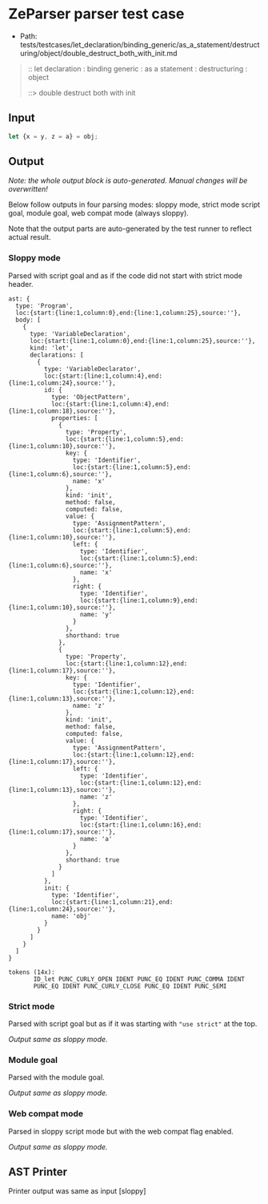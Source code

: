 # ZeParser parser test case

- Path: tests/testcases/let_declaration/binding_generic/as_a_statement/destructuring/object/double_destruct_both_with_init.md

> :: let declaration : binding generic : as a statement : destructuring : object
>
> ::> double destruct both with init

## Input

`````js
let {x = y, z = a} = obj;
`````

## Output

_Note: the whole output block is auto-generated. Manual changes will be overwritten!_

Below follow outputs in four parsing modes: sloppy mode, strict mode script goal, module goal, web compat mode (always sloppy).

Note that the output parts are auto-generated by the test runner to reflect actual result.

### Sloppy mode

Parsed with script goal and as if the code did not start with strict mode header.

`````
ast: {
  type: 'Program',
  loc:{start:{line:1,column:0},end:{line:1,column:25},source:''},
  body: [
    {
      type: 'VariableDeclaration',
      loc:{start:{line:1,column:0},end:{line:1,column:25},source:''},
      kind: 'let',
      declarations: [
        {
          type: 'VariableDeclarator',
          loc:{start:{line:1,column:4},end:{line:1,column:24},source:''},
          id: {
            type: 'ObjectPattern',
            loc:{start:{line:1,column:4},end:{line:1,column:18},source:''},
            properties: [
              {
                type: 'Property',
                loc:{start:{line:1,column:5},end:{line:1,column:10},source:''},
                key: {
                  type: 'Identifier',
                  loc:{start:{line:1,column:5},end:{line:1,column:6},source:''},
                  name: 'x'
                },
                kind: 'init',
                method: false,
                computed: false,
                value: {
                  type: 'AssignmentPattern',
                  loc:{start:{line:1,column:5},end:{line:1,column:10},source:''},
                  left: {
                    type: 'Identifier',
                    loc:{start:{line:1,column:5},end:{line:1,column:6},source:''},
                    name: 'x'
                  },
                  right: {
                    type: 'Identifier',
                    loc:{start:{line:1,column:9},end:{line:1,column:10},source:''},
                    name: 'y'
                  }
                },
                shorthand: true
              },
              {
                type: 'Property',
                loc:{start:{line:1,column:12},end:{line:1,column:17},source:''},
                key: {
                  type: 'Identifier',
                  loc:{start:{line:1,column:12},end:{line:1,column:13},source:''},
                  name: 'z'
                },
                kind: 'init',
                method: false,
                computed: false,
                value: {
                  type: 'AssignmentPattern',
                  loc:{start:{line:1,column:12},end:{line:1,column:17},source:''},
                  left: {
                    type: 'Identifier',
                    loc:{start:{line:1,column:12},end:{line:1,column:13},source:''},
                    name: 'z'
                  },
                  right: {
                    type: 'Identifier',
                    loc:{start:{line:1,column:16},end:{line:1,column:17},source:''},
                    name: 'a'
                  }
                },
                shorthand: true
              }
            ]
          },
          init: {
            type: 'Identifier',
            loc:{start:{line:1,column:21},end:{line:1,column:24},source:''},
            name: 'obj'
          }
        }
      ]
    }
  ]
}

tokens (14x):
       ID_let PUNC_CURLY_OPEN IDENT PUNC_EQ IDENT PUNC_COMMA IDENT
       PUNC_EQ IDENT PUNC_CURLY_CLOSE PUNC_EQ IDENT PUNC_SEMI
`````

### Strict mode

Parsed with script goal but as if it was starting with `"use strict"` at the top.

_Output same as sloppy mode._

### Module goal

Parsed with the module goal.

_Output same as sloppy mode._

### Web compat mode

Parsed in sloppy script mode but with the web compat flag enabled.

_Output same as sloppy mode._

## AST Printer

Printer output was same as input [sloppy]